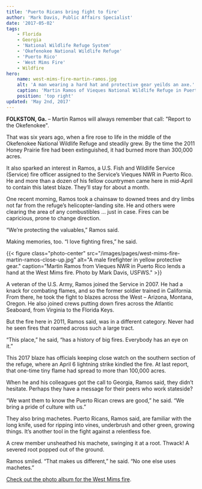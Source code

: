 ```yaml
---
title: 'Puerto Ricans bring fight to fire'
author: 'Mark Davis, Public Affairs Specialist'
date: '2017-05-02'
tags:
    - Florida
    - Georgia
    - 'National Wildlife Refuge System'
    - 'Okefenokee National Wildlife Refuge'
    - 'Puerto Rico'
    - 'West Mims Fire'
    - Wildfire
hero:
    name: west-mims-fire-martin-ramos.jpg
    alt: 'A man wearing a hard hat and protective gear yeilds an axe.'
    caption: 'Martin Ramos of Vieques National Wildlife Refuge in Puerto Rico lends a hand at the West Mims fire. Photo by Mark Davis, USFWS.'
    position: 'top right'
updated: 'May 2nd, 2017'
---
```


**FOLKSTON, Ga.** – Martin Ramos will always remember that call: "Report to the Okefenokee".

That was six years ago, when a fire rose to life in the middle of the Okefenokee National Wildlife Refuge and steadily grew. By the time the 2011 Honey Prairie fire had been extinguished, it had burned more than 300,000 acres.

It also sparked an interest in Ramos, a U.S. Fish and Wildlife Service (Service) fire officer assigned to the Service’s Vieques NWR in Puerto Rico. He and more than a dozen of his fellow countrymen came here in mid-April to contain this latest blaze. They’ll stay for about a month.

One recent morning, Ramos took a chainsaw to downed trees and dry limbs not far from the refuge’s helicopter-landing site. He and others were clearing the area of any combustibles … just in case. Fires can be capricious, prone to change direction.

“We’re protecting the valuables,” Ramos said.

Making memories, too. “I love fighting fires,” he said.

{{< figure class="photo-center" src="/images/pages/west-mims-fire-martin-ramos-close-up.jpg" alt="A male firefighter in yellow protective gear." caption="Martin Ramos from Vieques NWR in Puerto Rico lends a hand at the West Mims fire. Photo by Mark Davis, USFWS." >}}

A veteran of the U.S. Army, Ramos joined the Service in 2007. He had a knack for combating flames, and so the former soldier trained in California. From there, he took the fight to blazes across the West – Arizona, Montana, Oregon. He also joined crews putting down fires across the Atlantic Seaboard, from Virginia to the Florida Keys.

But the fire here in 2011, Ramos said, was in a different category. Never had he seen fires that roamed across such a large tract.

“This place,” he said, “has a history of big fires. Everybody has an eye on it.”

This 2017 blaze has officials keeping close watch on the southern section of the refuge, where an April 6 lightning strike kindled the fire. At last report, that one-time tiny flame had spread to more than 100,000 acres.

When he and his colleagues got the call to Georgia, Ramos said, they didn’t hesitate.  Perhaps they have a message for their peers who work stateside?

“We want them to know the Puerto Rican crews are good,” he said. “We bring a pride of culture with us.”

They also bring machetes. Puerto Ricans, Ramos said, are familiar with the long knife, used for ripping into vines, underbrush and other green, growing things. It’s another tool in the fight against a relentless foe.

A crew member unsheathed his machete, swinging it at a root. Thwack! A severed root popped out of the ground.

Ramos smiled. “That makes us different,” he said. “No one else uses machetes.”

[Check out the photo album for the West Mims fire](https://flic.kr/s/aHskYNQwMb).
